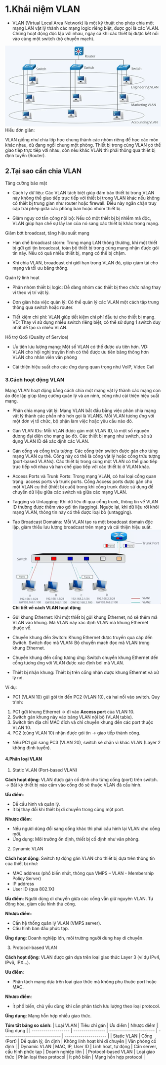 # 1.Khái niệm VLAN
- VLAN (Virtual Local Area Network) là một kỹ thuật cho phép chia một mạng LAN vật lý thành các mạng logic riêng biệt, được gọi là các VLAN. Chúng hoạt động độc lập với nhau, ngay cả khi các thiết bị được kết nối vào cùng một switch (bộ chuyển mạch).

![alt text](./images/image.png)
Hiểu đơn giản:

VLAN giống như chia lớp học chung thành các nhóm riêng để học các môn khác nhau, dù đang ngồi chung một phòng.
Thiết bị trong cùng VLAN có thể giao tiếp trực tiếp với nhau, còn nếu khác VLAN thì phải thông qua thiết bị định tuyến (Router).
## 2.Tại sao cần chia VLAN
Tăng cường bảo mật

- Cách ly dữ liệu: Các VLAN tách biệt giúp đảm bảo thiết bị trong VLAN này không thể giao tiếp trực tiếp với thiết bị trong VLAN khác nếu không có thiết bị trung gian như router hoặc firewall. Điều này ngăn chặn truy cập trái phép giữa các phòng ban hoặc nhóm thiết bị.

- Giảm nguy cơ tấn công nội bộ: Nếu có một thiết bị bị nhiễm mã độc, VLAN giúp hạn chế sự lây lan của nó sang các thiết bị khác trong mạng.

Giảm bớt broadcast, tăng hiệu suất mạng

- Hạn chế broadcast storm: Trong mạng LAN thông thường, khi một thiết bị gửi gói tin broadcast, toàn bộ thiết bị trong cùng mạng nhận được gói tin này. Nếu có quá nhiều thiết bị, mạng có thể bị chậm.

- Khi chia VLAN, broadcast chỉ giới hạn trong VLAN đó, giúp giảm tải cho mạng và tối ưu băng thông.

Quản lý linh hoạt

- Phân nhóm thiết bị logic: Dễ dàng nhóm các thiết bị theo chức năng thay vì theo vị trí vật lý.

- Đơn giản hóa việc quản lý: Có thể quản lý các VLAN một cách tập trung thông qua switch hoặc router.

- Tiết kiệm chi phí: VLAN giúp tiết kiệm chi phí đầu tư cho thiết bị mạng. VD: Thay vì sử dụng nhiều switch riêng biệt, có thể sử dụng 1 switch duy nhất để tạo ra nhiều VLAN.

Hỗ trợ QoS (Quality of Service)

- Ưu tiên lưu lượng mạng: Một số VLAN có thể được ưu tiên hơn. VD: VLAN cho hội nghị truyền hình có thể được ưu tiên băng thông hơn VLAN cho nhân viên văn phòng

- Cải thiện hiệu suất cho các ứng dụng quan trọng như VoIP, Video Call
### 3.Cách hoạt động VLAN
Mạng VLAN hoạt động bằng cách chia một mạng vật lý thành các mạng con ảo độc lập giúp tăng cường quản lý và an ninh, cũng như cải thiện hiệu suất mạng.

- Phân chia mạng vật lý: Mạng VLAN bắt đầu bằng việc phân chia mạng vật lý thành các phần nhỏ hơn gọi là VLANS. Mỗi VLAN tương ứng với một đơn vị tổ chức, bộ phận làm việc hoặc yêu cầu nào đó.

- Gán VLAN IDs: Mỗi VLAN được gán một VLAN ID, là một số nguyên dương đại diện cho mạng ảo đó. Các thiết bị mạng như switch, sẽ sử dụng VLAN ID để xác định các VLAN.

- Gán cổng và cổng trừu tượng: Các cổng trên switch được gán cho từng mạng VLAN cụ thể. Cổng này có thể là cổng vật lý hoặc cổng trừu tượng (port-based VLANs). Các thiết bị trong cùng một VLAN có thể giao tiếp trực tiếp với nhau và hạn chế giao tiếp với các thiết bị ở VLAN khác.

- Access Ports và Trunk Ports: Trong mạng VLAN, có hai loại cổng quan trọng: access ports và trunk ports. Cổng Access ports được gán cho một VLAN cụ thể (thiết bị cuối)  trong khi cổng trunk được sử dụng để chuyển dữ liệu giữa các switch và giữa các mạng VLAN.

- Tagging và Untagging: Khi dữ liệu đi qua cổng trunk, thông tin về VLAN ID thường được thêm vào gói tin (tagging). Ngược lại, khi dữ liệu rời khỏi mạng VLAN, thông tin này có thể được loại bỏ (untagging).

- Tạo Broadcast Domains: Mỗi VLAN tạo ra một broadcast domain độc lập, giảm thiểu lưu lượng broadcast trên mạng và cải thiện hiệu suất.
![alt text](./images/image-1.png)
**Chi tiết về cách VLAN hoạt động**
- Gửi khung Ethernet: Khi một thiết bị gửi khung Ethernet, nó sẽ thêm mã VLAN vào khung. Mã VLAN này xác định VLAN mà khung Ethernet thuộc về.
- Chuyển khung đến Switch: Khung Ethernet được truyền qua cáp đến Switch.
Switch đọc mã VLAN: Bộ chuyển mạch đọc mã VLAN trong khung Ethernet.
- Chuyển khung đến cổng tương ứng: Switch chuyển khung Ethernet đến cổng tương ứng với VLAN được xác định bởi mã VLAN.
- Thiết bị nhận khung: Thiết bị trên cổng nhận được khung Ethernet và xử lý nó.

Ví dụ:
- PC1 (VLAN 10) gửi gói tin đến PC2 (VLAN 10), cả hai nối vào switch.
Quy trình:
1. PC1 gửi khung Ethernet → đi vào **Access port** của VLAN 10.
2. Switch gán khung này vào bảng VLAN nội bộ (VLAN table).
3. Switch tìm địa chỉ MAC đích và chỉ chuyển khung đến các port thuộc VLAN 10.
4. PC2 (cùng VLAN 10) nhận được gói tin → giao tiếp thành công.
- Nếu PC1 gửi sang PC3 (VLAN 20), switch sẽ chặn vì khác VLAN (Layer 2 không định tuyến).
#### 4.Phân loại VLAN
1. Static VLAN (Port-based VLAN)

**Cách hoạt động**: VLAN được gán cố định cho từng cổng (port) trên switch.
→ Bất kỳ thiết bị nào cắm vào cổng đó sẽ thuộc VLAN đã cấu hình.

**Ưu điểm**:
- Dễ cấu hình và quản lý.
- Ít bị thay đổi khi thiết bị di chuyển trong cùng một port.

**Nhược điểm**:
- Nếu người dùng đổi sang cổng khác thì phải cấu hình lại VLAN cho cổng mới.
- Ứng dụng: Môi trường ổn định, thiết bị cố định như văn phòng.
2. Dynamic VLAN

**Cách hoạt động**: Switch tự động gán VLAN cho thiết bị dựa trên thông tin của thiết bị như:
- MAC address (phổ biến nhất, thông qua VMPS – VLAN - Membership Policy Server)
- IP address
- User ID (qua 802.1X)

**Ưu điểm**:
Người dùng di chuyển giữa các cổng vẫn giữ nguyên VLAN.
Tự động hóa, giảm cấu hình thủ công.

**Nhược điểm**:
- Cần hệ thống quản lý VLAN (VMPS server).
- Cấu hình ban đầu phức tạp.

**Ứng dụng**: Doanh nghiệp lớn, môi trường người dùng hay di chuyển.

3. Protocol-based VLAN

**Cách hoạt động**: VLAN được gán dựa trên loại giao thức Layer 3 (ví dụ IPv4, IPv6, IPX…).

**Ưu điểm**:
- Phân tách mạng dựa trên loại giao thức mà không phụ thuộc port hoặc MAC.

**Nhược điểm**:
- Ít phổ biến, chủ yếu dùng khi cần phân tách lưu lượng theo loại protocol.

**Ứng dụng**: Mạng hỗn hợp nhiều giao thức.

**Tóm tắt bảng so sánh**:
| Loại VLAN           | Tiêu chí gán     | Ưu điểm                 | Nhược điểm                    | Ứng dụng              |
| ------------------- | ---------------- | ----------------------- | ----------------------------- | --------------------- |
| Static VLAN         | Cổng (Port)      | Dễ quản lý, ổn định     | Không linh hoạt khi di chuyển | Văn phòng cố định     |
| Dynamic VLAN        | MAC, IP, User ID | Linh hoạt, tự động      | Cần server, cấu hình phức tạp | Doanh nghiệp lớn      |
| Protocol-based VLAN | Loại giao thức   | Phân loại theo protocol | Ít phổ biến                   | Mạng hỗn hợp protocol |


